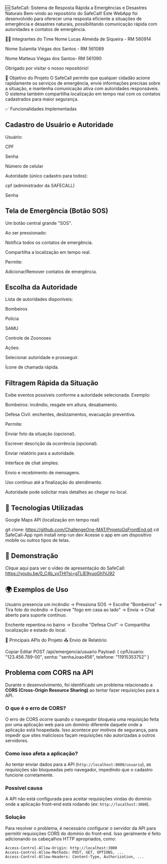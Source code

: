 🆘 SafeCall: Sistema de Resposta Rápida a Emergências e Desastres Naturais
Bem-vindo ao repositório do SafeCall!
Este WebApp foi desenvolvido para oferecer uma resposta eficiente a situações de emergência e desastres naturais, possibilitando comunicação rápida com autoridades e contatos de emergência.

👨‍💻 Integrantes do Time
Nome Lucas Almeida de Siqueira - RM 560914

Nome Sulamita Viégas dos Santos - RM 561089

Nome Matteus Viégas dos Santos- RM 561090

Obrigado por visitar o nosso repositório!

🧭 Objetivo do Projeto
O SafeCall permite que qualquer cidadão acione rapidamente os serviços de emergência, envie informações precisas sobre a situação, e mantenha comunicação ativa com autoridades responsáveis. O sistema também compartilha localização em tempo real com os contatos cadastrados para maior segurança.

✅ Funcionalidades Implementadas
## Cadastro de Usuário e Autoridade
Usuário:

CPF

Senha

Número de celular

Autoridade (único cadastro para todos):

cpf (administrador da SAFECALL)

Senha

##  Tela de Emergência (Botão SOS)
Um botão central grande "SOS".

Ao ser pressionado:

Notifica todos os contatos de emergência.

Compartilha a localização em tempo real.

Permite:

Adicionar/Remover contatos de emergência.

## Escolha da Autoridade
Lista de autoridades disponíveis:

Bombeiros

Polícia

SAMU

Controle de Zoonoses

Ações:

Selecionar autoridade e prosseguir.

Ícone de chamada rápida.

## Filtragem Rápida da Situação
Exibe eventos possíveis conforme a autoridade selecionada.
Exemplo:

Bombeiros: incêndio, resgate em altura, desabamento.

Defesa Civil: enchentes, deslizamentos, evacuação preventiva.

Permite:

Enviar foto da situação (opcional).

Escrever descrição da ocorrência (opcional).

Enviar relatório para a autoridade.


Interface de chat simples:

Envio e recebimento de mensagens.

Uso contínuo até a finalização do atendimento.

Autoridade pode solicitar mais detalhes ao chegar no local.


## 🧰 Tecnologias Utilizadas

Google Maps API (localização em tempo real)



git clone: https://github.com/ChallengeOne-MAT/ProjetoGsFrontEnd.git
cd SafeCall-App
npm install
nmp run dev
Acesse o app em um dispositivo mobile ou outros tipos de telas.

## 🎥 Demonstração
Clique aqui para ver o vídeo de apresentação do SafeCall: 
https://youtu.be/0_C4b_yxTHI?si=gTLIE9yuoGh1VJ92

## 🌍 Exemplos de Uso
Usuário presencia um incêndio → Pressiona SOS → Escolhe "Bombeiros" → Tira foto do incêndio → Escreve "fogo em casa ao lado" → Envia → Chat aberto para suporte contínuo.

Enchente repentina no bairro → Escolhe "Defesa Civil" → Compartilha localização e estado do local.

🔐 Principais APIs do Projeto
📤 Envio de Relatório

Copiar
Editar
POST /api/emergencia/usuario
Payload:
{
  cpfUsuario: "123.456.789-00",
  senha: "senhaJoao456",
  telefone: "11915353752"
}


## Problema com CORS na API

Durante o desenvolvimento, foi identificado um problema relacionado a **CORS (Cross-Origin Resource Sharing)** ao tentar fazer requisições para a API.

### O que é o erro de CORS?

O erro de CORS ocorre quando o navegador bloqueia uma requisição feita por uma aplicação web para um domínio diferente daquele onde a aplicação está hospedada. Isso acontece por motivos de segurança, para impedir que sites maliciosos façam requisições não autorizadas a outros servidores.

### Como isso afeta a aplicação?

Ao tentar enviar dados para a API (`http://localhost:8080/usuario`), as requisições são bloqueadas pelo navegador, impedindo que o cadastro funcione corretamente.

### Possível causa

A API não está configurada para aceitar requisições vindas do domínio onde a aplicação front-end está rodando (ex: `http://localhost:3000`).

### Solução

Para resolver o problema, é necessário configurar o servidor da API para permitir requisições CORS do domínio do front-end. Isso geralmente é feito adicionando os cabeçalhos HTTP apropriados, como:

```http
Access-Control-Allow-Origin: http://localhost:3000
Access-Control-Allow-Methods: POST, GET, OPTIONS, ...
Access-Control-Allow-Headers: Content-Type, Authorization, ...









